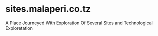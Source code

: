 # sites.malaperi.co.tz
A Place Journeyed With Exploration Of Several Sites and Technological Exploretation
